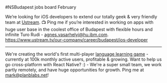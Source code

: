 #NSBudapest jobs board February

We’re looking for iOS developers to extend our totally geek & very friendly team at [Ustream](https://ustream.tv). 📺 Ping me if you’re interested in working on apps with huge user base in the coolest office of Budapest with flexible hours and infinite Turo Rudi - [agnes.vasarhelyi@hu.ibm.com](mailto:agnes.vasarhelyi@hu.ibm.com). https://www.ustream.tv/our-company/career/budapest/ios-developer

-----------

We're creating the world's first multi-player [language learning game](http://drops.app.link) - currently at 100k monthly active users, profitable & growing. Want to help us go cross-platform with React Native? :) - We're a super small team, we work partly remotely, and have huge opportunities for growth. Ping me at [mark@planblabs.net](mailto:mark@planblabs.net)!
